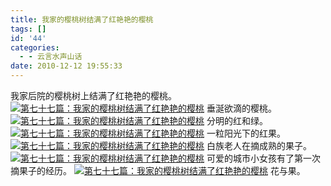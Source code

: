 ```yaml
---
title: 我家的樱桃树结满了红艳艳的樱桃
tags: []
id: '44'
categories:
  - - 云言水声山话
date: 2010-12-12 19:55:33
---
```


我家后院的樱桃树上结满了红艳艳的樱桃。 [![第七十七篇：我家的樱桃树结满了红艳艳的樱桃](http://static6.photo.sina.com.cn/middle/61242da7x85c4e0c2dc35&690 "第七十七篇：我家的樱桃树结满了红艳艳的樱桃")](http://photo.blog.sina.com.cn/showpic.html#blogid=61242da70100iozh&url=http://static6.photo.sina.com.cn/orignal/61242da7x85c4e0c2dc35) 垂涎欲滴的樱桃。 [![第七十七篇：我家的樱桃树结满了红艳艳的樱桃](http://static12.photo.sina.com.cn/middle/61242da7x85c50b28aaeb&690 "第七十七篇：我家的樱桃树结满了红艳艳的樱桃")](http://photo.blog.sina.com.cn/showpic.html#blogid=61242da70100iozh&url=http://static12.photo.sina.com.cn/orignal/61242da7x85c50b28aaeb) 分明的红和绿。 [![第七十七篇：我家的樱桃树结满了红艳艳的樱桃](http://static4.photo.sina.com.cn/middle/61242da7x85c51a9cf633&690 "第七十七篇：我家的樱桃树结满了红艳艳的樱桃")](http://photo.blog.sina.com.cn/showpic.html#blogid=61242da70100iozh&url=http://static4.photo.sina.com.cn/orignal/61242da7x85c51a9cf633) 一粒阳光下的红果。 [![第七十七篇：我家的樱桃树结满了红艳艳的樱桃](http://static3.photo.sina.com.cn/middle/61242da7x85c62fe16592&690 "第七十七篇：我家的樱桃树结满了红艳艳的樱桃")](http://photo.blog.sina.com.cn/showpic.html#blogid=61242da70100iozh&url=http://static3.photo.sina.com.cn/orignal/61242da7x85c62fe16592) 白族老人在摘成熟的果子。 [![第七十七篇：我家的樱桃树结满了红艳艳的樱桃](http://static16.photo.sina.com.cn/middle/61242da7x85c657a8e98f&690 "第七十七篇：我家的樱桃树结满了红艳艳的樱桃")](http://photo.blog.sina.com.cn/showpic.html#blogid=61242da70100iozh&url=http://static16.photo.sina.com.cn/orignal/61242da7x85c657a8e98f) 可爱的城市小女孩有了第一次摘果子的经历。 [![第七十七篇：我家的樱桃树结满了红艳艳的樱桃](http://static11.photo.sina.com.cn/middle/61242da7x85c65d8def8a&690 "第七十七篇：我家的樱桃树结满了红艳艳的樱桃")](http://photo.blog.sina.com.cn/showpic.html#blogid=61242da70100iozh&url=http://static11.photo.sina.com.cn/orignal/61242da7x85c65d8def8a) 花与果。
